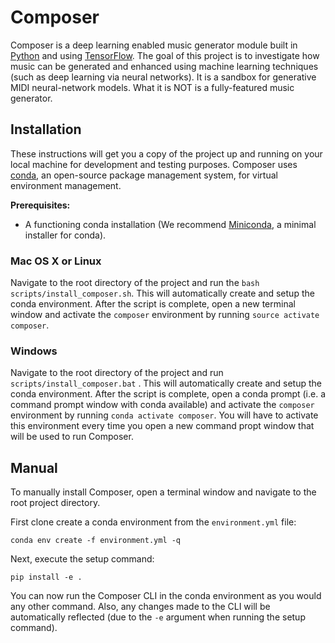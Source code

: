# Composer
Composer is a deep learning enabled music generator module built in [Python](https://www.python.org/) and using [TensorFlow](https://www.tensorflow.org/). The goal of this project is to investigate how music can be generated and enhanced using machine learning techniques (such as deep learning via neural networks). It is a sandbox for generative MIDI neural-network models. What it is NOT is a fully-featured music generator.

## Installation
These instructions will get you a copy of the project up and running on your local machine for development and testing purposes. Composer uses [conda](https://docs.conda.io/en/latest/), an open-source package management system, for virtual environment management. 

**Prerequisites:**
* A functioning conda installation (We recommend [Miniconda](https://docs.conda.io/en/latest/miniconda.html), a minimal installer for conda).

### Mac OS X or Linux
Navigate to the root directory of the project and run the ``bash scripts/install_composer.sh``. This will automatically create and setup the conda environment. After the script is complete, open a new terminal window and activate the ``composer`` environment by running ``source activate composer``.

### Windows
Navigate to the root directory of the project and run ``scripts/install_composer.bat`` . This will automatically create and setup the conda environment. After the script is complete, open a conda prompt (i.e. a command prompt window with conda available) and activate the ``composer`` environment by running ``conda activate composer``. You will have to activate this environment every time you open a new command propt window that will be used to run Composer.

## Manual
To manually install Composer, open a terminal window and navigate to the root project directory.

First clone create a conda environment from the ``environment.yml`` file:
```
conda env create -f environment.yml -q
```
Next, execute the setup command:
```
pip install -e .
``` 

You can now run the Composer CLI in the conda environment as you would any other command. Also, any changes made to the CLI will be automatically reflected (due to the ``-e`` argument when running the setup command).
